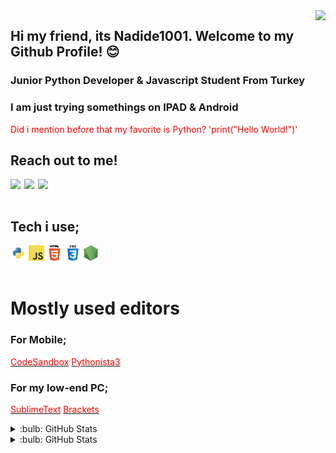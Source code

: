<img src="https://media.giphy.com/media/QHE5gWI0QjqF2/source.gif" align="right" widht="400" height="250">


## Hi my friend, its Nadide1001. Welcome to my Github Profile! :blush:

### Junior Python Developer & Javascript Student From Turkey

### I am just trying somethings on IPAD & Android

<font color="red">Did i mention before that my favorite is Python? 'print("Hello World!")' </font>

## Reach out to me!

[<img width="22" src="https://unpkg.com/simple-icons@v7/icons/youtube.svg" align="left"/>][youtube]
[<img width="22" src="https://unpkg.com/simple-icons@v7/icons/twitter.svg" align="left"/>][twitter]
[<img width="22" src="https://unpkg.com/simple-icons@v7/icons/linkedin.svg" align="left"/>][linkedin]

<br />
<br />

## Tech i use;
<img src="https://raw.githubusercontent.com/github/explore/80688e429a7d4ef2fca1e82350fe8e3517d3494d/topics/python/python.png" width="25" height="25"/>
<img src="https://raw.githubusercontent.com/github/explore/80688e429a7d4ef2fca1e82350fe8e3517d3494d/topics/javascript/javascript.png" width="25" height="25"/>
<img src="https://raw.githubusercontent.com/github/explore/80688e429a7d4ef2fca1e82350fe8e3517d3494d/topics/html/html.png" width="25" height="25"/>
<img src="https://raw.githubusercontent.com/github/explore/80688e429a7d4ef2fca1e82350fe8e3517d3494d/topics/css/css.png" width="25" height="25"/>
<img src="https://raw.githubusercontent.com/github/explore/80688e429a7d4ef2fca1e82350fe8e3517d3494d/topics/nodejs/nodejs.png" width="25" height="25"/>

<br />
<br />

# Mostly used editors

### For Mobile;

[<font color="red">CodeSandbox</font>][codesandbox]
[<font color="red">Pythonista3</font>][pythonista3]

### For my low-end PC;

[<font color="red">SublimeText</font>][sublime]
[<font color="red">Brackets</font>][brackets]



<details>
	<summary>:bulb: GitHub Stats</summary>
	<img src="https://github-readme-stats.vercel.app/api?username=Nadide1001&theme=tokyonight">
</details>

<details>
	<summary>:bulb: GitHub Stats</summary>
	<img src="https://github-readme-stats.vercel.app/api/top-langs/?username=anuraghazra&layout=compact">
</details>



[linkedin]: https://www.linkedin.com/in/emir-%C3%A7elik-243925253
[twitter]: https://twitter.com/Nadide1001
[youtube]: https://youtube.com/channel/UCdxUxnOXm2O0CwhyFmSZlg
[codesandbox]: codesandbox.io
[pythonista3]: http://omz-software.com/pythonista/
[sublime]: https://www.sublimetext.com
[brackets]: bracekts.io 

